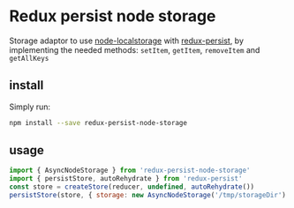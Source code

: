 # Redux persist node storage

Storage adaptor to use [node-localstorage](https://github.com/lmaccherone/node-localstorage) with [redux-persist](https://github.com/lmaccherone/node-localstorage), by implementing the needed methods: `setItem`, `getItem`, `removeItem` and `getAllKeys`

## install
Simply run: 

```bash
npm install --save redux-persist-node-storage
```

## usage 
```javascript
import { AsyncNodeStorage } from 'redux-persist-node-storage'
import { persistStore, autoRehydrate } from 'redux-persist'
const store = createStore(reducer, undefined, autoRehydrate())
persistStore(store, { storage: new AsyncNodeStorage('/tmp/storageDir') })
``` 
